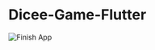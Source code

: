 # Dicee-Game-Flutter
![Finish App](https://github.com/samialariki/Dicee-Game-Flutter/assets/66046231/12ce188e-4640-47f8-944c-8cfc8eab6b92)
